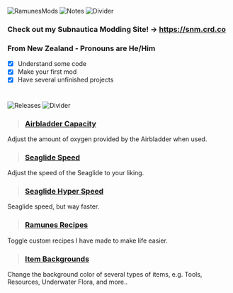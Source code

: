 ![RamunesMods](https://i.imgur.com/Lo20FOZ.png)
![Notes](https://i.imgur.com/0C6XZR5.png)
![Divider](https://i.imgur.com/BJctAJs.png)
### Check out my Subnautica Modding Site!  -> https://snm.crd.co
### From New Zealand - Pronouns are He/Him
- [x] Understand some code
- [x] Make your first mod
- [x] Have several unfinished projects

#
![Releases](https://i.imgur.com/AGVkSyh.png)
![Divider](https://i.imgur.com/BJctAJs.png)
###
> ### [Airbladder Capacity](https://github.com/ramennoodlesxv/BelowZeroMods/files/9596183/AirbladderCapacity_BZ.zip)
Adjust the amount of oxygen provided by the Airbladder when used.
‎
> ### [Seaglide Speed](https://github.com/ramennoodlesxv/BelowZeroMods/releases/download/Releases/SeaglideSpeed_BZ.zip)
‎‎‏‏Adjust the speed of the Seaglide to your liking.
‎
> ### [Seaglide Hyper Speed](https://github.com/ramennoodlesxv/BelowZeroMods/releases/download/Releases/SeaglideHyperSpeed_BZ.zip)
Seaglide speed, but way faster.‎‎‏‏‎ ‎‏‏‎ ‎‏‏‎ ‎
‎
> ### [Ramunes Recipes](https://github.com/ramennoodlesxv/BelowZeroMods/releases/download/Releases/RamunesRecipes_BZ.zip)
Toggle custom recipes I have made to make life easier.
‎
> ### [Item Backgrounds](https://github.com/ramennoodlesxv/BelowZeroMods/releases/download/Releases/ItemBackgrounds_BZ.zip)
Change the background color of several types of items, e.g. Tools, Resources, Underwater Flora, and more..‎‎‏‏‎ ‎‏‏‎ ‎‏‏‎ ‎
‏‏‎

